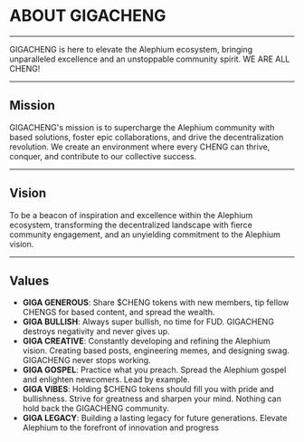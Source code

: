 # ABOUT GIGACHENG
---
GIGACHENG is here to elevate the Alephium ecosystem, bringing unparalleled excellence and an unstoppable community spirit. WE ARE ALL CHENG!

---
## Mission
GIGACHENG's mission is to supercharge the Alephium community with based solutions, foster epic collaborations, and drive the decentralization revolution. We create an environment where every CHENG can thrive, conquer, and contribute to our collective success.

---
## Vision
To be a beacon of inspiration and excellence within the Alephium ecosystem, transforming the decentralized landscape with fierce community engagement, and an unyielding commitment to the Alephium vision.

---
## Values
- **GIGA GENEROUS**: Share $CHENG tokens with new members, tip fellow CHENGS for based content, and spread the wealth.
- **GIGA BULLISH**: Always super bullish, no time for FUD. GIGACHENG destroys negativity and never gives up.
- **GIGA CREATIVE**: Constantly developing and refining the Alephium vision. Creating based posts, engineering memes, and designing swag. GIGACHENG never stops working.
- **GIGA GOSPEL**: Practice what you preach. Spread the Alephium gospel and enlighten newcomers. Lead by example.
- **GIGA VIBES**: Holding $CHENG tokens should fill you with pride and bullishness. Strive for greatness and sharpen your mind. Nothing can hold back the GIGACHENG community.
- **GIGA LEGACY**: Building a lasting legacy for future generations. Elevate Alephium to the forefront of innovation and progress